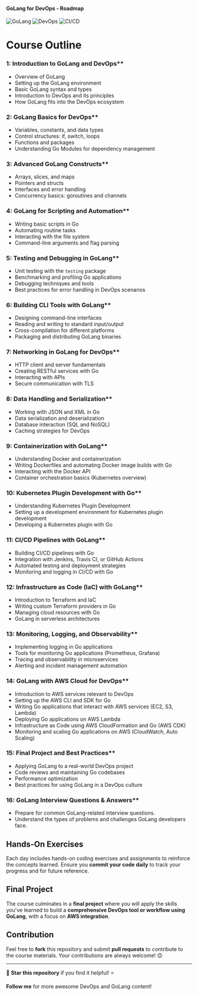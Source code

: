 #### GoLang for DevOps - Roadmap 

![GoLang](https://img.shields.io/badge/GoLang-DevOps-blue?style=for-the-badge&logo=go)
![DevOps](https://img.shields.io/badge/DevOps-Automation-green?style=for-the-badge&logo=devops)
![CI/CD](https://img.shields.io/badge/CI%2FCD-Pipelines-orange?style=for-the-badge&logo=githubactions)


 <h1>Course Outline</h1>

###  1: Introduction to GoLang and DevOps**
- Overview of GoLang
- Setting up the GoLang environment
- Basic GoLang syntax and types
- Introduction to DevOps and its principles
- How GoLang fits into the DevOps ecosystem

###  2: GoLang Basics for DevOps**
- Variables, constants, and data types
- Control structures: if, switch, loops
- Functions and packages
- Understanding Go Modules for dependency management

###  3: Advanced GoLang Constructs**
- Arrays, slices, and maps
- Pointers and structs
- Interfaces and error handling
- Concurrency basics: goroutines and channels

###  4: GoLang for Scripting and Automation**
- Writing basic scripts in Go
- Automating routine tasks
- Interacting with the file system
- Command-line arguments and flag parsing

###  5: Testing and Debugging in GoLang**
- Unit testing with the `testing` package
- Benchmarking and profiling Go applications
- Debugging techniques and tools
- Best practices for error handling in DevOps scenarios

###  6: Building CLI Tools with GoLang**
- Designing command-line interfaces
- Reading and writing to standard input/output
- Cross-compilation for different platforms
- Packaging and distributing GoLang binaries

###  7: Networking in GoLang for DevOps**
- HTTP client and server fundamentals
- Creating RESTful services with Go
- Interacting with APIs
- Secure communication with TLS

###  8: Data Handling and Serialization**
- Working with JSON and XML in Go
- Data serialization and deserialization
- Database interaction (SQL and NoSQL)
- Caching strategies for DevOps

###  9: Containerization with GoLang**
- Understanding Docker and containerization
- Writing Dockerfiles and automating Docker image builds with Go
- Interacting with the Docker API
- Container orchestration basics (Kubernetes overview)

###  10: Kubernetes Plugin Development with Go**
- Understanding Kubernetes Plugin Development
- Setting up a development environment for Kubernetes plugin development
- Developing a Kubernetes plugin with Go

###  11: CI/CD Pipelines with GoLang**
- Building CI/CD pipelines with Go
- Integration with Jenkins, Travis CI, or GitHub Actions
- Automated testing and deployment strategies
- Monitoring and logging in CI/CD with Go

###  12: Infrastructure as Code (IaC) with GoLang**
- Introduction to Terraform and IaC
- Writing custom Terraform providers in Go
- Managing cloud resources with Go
- GoLang in serverless architectures

###  13: Monitoring, Logging, and Observability**
- Implementing logging in Go applications
- Tools for monitoring Go applications (Prometheus, Grafana)
- Tracing and observability in microservices
- Alerting and incident management automation

###  14: GoLang with AWS Cloud for DevOps**
- Introduction to AWS services relevant to DevOps
- Setting up the AWS CLI and SDK for Go
- Writing Go applications that interact with AWS services (EC2, S3, Lambda)
- Deploying Go applications on AWS Lambda
- Infrastructure as Code using AWS CloudFormation and Go (AWS CDK)
- Monitoring and scaling Go applications on AWS (CloudWatch, Auto Scaling)

###  15: Final Project and Best Practices**
- Applying GoLang to a real-world DevOps project
- Code reviews and maintaining Go codebases
- Performance optimization
- Best practices for using GoLang in a DevOps culture

###  16: GoLang Interview Questions & Answers**
- Prepare for common GoLang-related interview questions.
- Understand the types of problems and challenges GoLang developers face.

##  Hands-On Exercises
Each day includes hands-on coding exercises and assignments to reinforce the concepts learned. Ensure you **commit your code daily** to track your progress and for future reference.


##  Final Project
The course culminates in a **final project** where you will apply the skills you've learned to build a **comprehensive DevOps tool or workflow using GoLang**, with a focus on **AWS integration**.

##  Contribution
Feel free to **fork** this repository and submit **pull requests** to contribute to the course materials. Your contributions are always welcome! 😊

---

🌟 **Star this repository** if you find it helpful! ⭐

 **Follow me** for more awesome DevOps and GoLang content!


